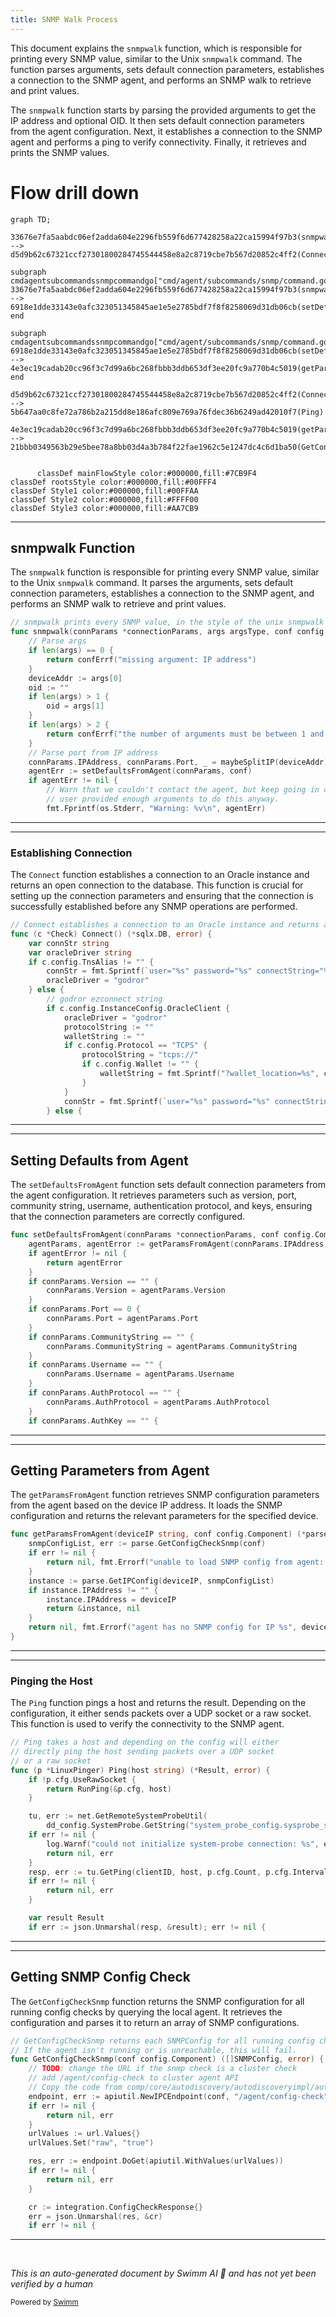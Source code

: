 ```yaml
---
title: SNMP Walk Process
---
```

This document explains the <SwmToken path="cmd/agent/subcommands/snmp/command.go" pos="471:2:2" line-data="// snmpwalk prints every SNMP value, in the style of the unix snmpwalk command.">`snmpwalk`</SwmToken> function, which is responsible for printing every SNMP value, similar to the Unix <SwmToken path="cmd/agent/subcommands/snmp/command.go" pos="471:2:2" line-data="// snmpwalk prints every SNMP value, in the style of the unix snmpwalk command.">`snmpwalk`</SwmToken> command. The function parses arguments, sets default connection parameters, establishes a connection to the SNMP agent, and performs an SNMP walk to retrieve and print values.

The <SwmToken path="cmd/agent/subcommands/snmp/command.go" pos="471:2:2" line-data="// snmpwalk prints every SNMP value, in the style of the unix snmpwalk command.">`snmpwalk`</SwmToken> function starts by parsing the provided arguments to get the IP address and optional OID. It then sets default connection parameters from the agent configuration. Next, it establishes a connection to the SNMP agent and performs a ping to verify connectivity. Finally, it retrieves and prints the SNMP values.

# Flow drill down

```mermaid
graph TD;
      33676e7fa5aabdc06ef2adda604e2296fb559f6d677428258a22ca15994f97b3(snmpwalk):::mainFlowStyle --> d5d9b62c67321ccf27301800284745544458e8a2c8719cbe7b567d20852c4ff2(Connect)

subgraph cmdagentsubcommandssnmpcommandgo["cmd/agent/subcommands/snmp/command.go"]
33676e7fa5aabdc06ef2adda604e2296fb559f6d677428258a22ca15994f97b3(snmpwalk):::mainFlowStyle --> 6918e1dde33143e0afc323051345845ae1e5e2785bdf7f8f8258069d31db06cb(setDefaultsFromAgent):::mainFlowStyle
end

subgraph cmdagentsubcommandssnmpcommandgo["cmd/agent/subcommands/snmp/command.go"]
6918e1dde33143e0afc323051345845ae1e5e2785bdf7f8f8258069d31db06cb(setDefaultsFromAgent):::mainFlowStyle --> 4e3ec19cadab20cc96f3c7d99a6bc268fbbb3ddb653df3ee20fc9a770b4c5019(getParamsFromAgent):::mainFlowStyle
end

d5d9b62c67321ccf27301800284745544458e8a2c8719cbe7b567d20852c4ff2(Connect) --> 5b647aa0c8fe72a786b2a215dd8e186afc809e769a76fdec36b6249ad42010f7(Ping)

4e3ec19cadab20cc96f3c7d99a6bc268fbbb3ddb653df3ee20fc9a770b4c5019(getParamsFromAgent):::mainFlowStyle --> 21bbb0349563b29e5bee78a8bb03d4a3b784f22fae1962c5e1247dc4c6d1ba50(GetConfigCheckSnmp):::mainFlowStyle


      classDef mainFlowStyle color:#000000,fill:#7CB9F4
classDef rootsStyle color:#000000,fill:#00FFF4
classDef Style1 color:#000000,fill:#00FFAA
classDef Style2 color:#000000,fill:#FFFF00
classDef Style3 color:#000000,fill:#AA7CB9
```

<SwmSnippet path="/cmd/agent/subcommands/snmp/command.go" line="471">

---

## snmpwalk Function

The <SwmToken path="cmd/agent/subcommands/snmp/command.go" pos="471:2:2" line-data="// snmpwalk prints every SNMP value, in the style of the unix snmpwalk command.">`snmpwalk`</SwmToken> function is responsible for printing every SNMP value, similar to the Unix <SwmToken path="cmd/agent/subcommands/snmp/command.go" pos="471:2:2" line-data="// snmpwalk prints every SNMP value, in the style of the unix snmpwalk command.">`snmpwalk`</SwmToken> command. It parses the arguments, sets default connection parameters, establishes a connection to the SNMP agent, and performs an SNMP walk to retrieve and print values.

```go
// snmpwalk prints every SNMP value, in the style of the unix snmpwalk command.
func snmpwalk(connParams *connectionParams, args argsType, conf config.Component, logger log.Component) error {
	// Parse args
	if len(args) == 0 {
		return confErrf("missing argument: IP address")
	}
	deviceAddr := args[0]
	oid := ""
	if len(args) > 1 {
		oid = args[1]
	}
	if len(args) > 2 {
		return confErrf("the number of arguments must be between 1 and 2. %d arguments were given.", len(args))
	}
	// Parse port from IP address
	connParams.IPAddress, connParams.Port, _ = maybeSplitIP(deviceAddr)
	agentErr := setDefaultsFromAgent(connParams, conf)
	if agentErr != nil {
		// Warn that we couldn't contact the agent, but keep going in case the
		// user provided enough arguments to do this anyway.
		fmt.Fprintf(os.Stderr, "Warning: %v\n", agentErr)
```

---

</SwmSnippet>

<SwmSnippet path="/pkg/collector/corechecks/oracle/connection_handling.go" line="29">

---

### Establishing Connection

The <SwmToken path="pkg/collector/corechecks/oracle/connection_handling.go" pos="29:2:2" line-data="// Connect establishes a connection to an Oracle instance and returns an open connection to the database.">`Connect`</SwmToken> function establishes a connection to an Oracle instance and returns an open connection to the database. This function is crucial for setting up the connection parameters and ensuring that the connection is successfully established before any SNMP operations are performed.

```go
// Connect establishes a connection to an Oracle instance and returns an open connection to the database.
func (c *Check) Connect() (*sqlx.DB, error) {
	var connStr string
	var oracleDriver string
	if c.config.TnsAlias != "" {
		connStr = fmt.Sprintf(`user="%s" password="%s" connectString="%s"`, c.config.Username, c.config.Password, c.config.TnsAlias)
		oracleDriver = "godror"
	} else {
		// godror ezconnect string
		if c.config.InstanceConfig.OracleClient {
			oracleDriver = "godror"
			protocolString := ""
			walletString := ""
			if c.config.Protocol == "TCPS" {
				protocolString = "tcps://"
				if c.config.Wallet != "" {
					walletString = fmt.Sprintf("?wallet_location=%s", c.config.Wallet)
				}
			}
			connStr = fmt.Sprintf(`user="%s" password="%s" connectString="%s%s:%d/%s%s"`, c.config.Username, c.config.Password, protocolString, c.config.Server, c.config.Port, c.config.ServiceName, walletString)
		} else {
```

---

</SwmSnippet>

<SwmSnippet path="/cmd/agent/subcommands/snmp/command.go" line="269">

---

## Setting Defaults from Agent

The <SwmToken path="cmd/agent/subcommands/snmp/command.go" pos="269:2:2" line-data="func setDefaultsFromAgent(connParams *connectionParams, conf config.Component) error {">`setDefaultsFromAgent`</SwmToken> function sets default connection parameters from the agent configuration. It retrieves parameters such as version, port, community string, username, authentication protocol, and keys, ensuring that the connection parameters are correctly configured.

```go
func setDefaultsFromAgent(connParams *connectionParams, conf config.Component) error {
	agentParams, agentError := getParamsFromAgent(connParams.IPAddress, conf)
	if agentError != nil {
		return agentError
	}
	if connParams.Version == "" {
		connParams.Version = agentParams.Version
	}
	if connParams.Port == 0 {
		connParams.Port = agentParams.Port
	}
	if connParams.CommunityString == "" {
		connParams.CommunityString = agentParams.CommunityString
	}
	if connParams.Username == "" {
		connParams.Username = agentParams.Username
	}
	if connParams.AuthProtocol == "" {
		connParams.AuthProtocol = agentParams.AuthProtocol
	}
	if connParams.AuthKey == "" {
```

---

</SwmSnippet>

<SwmSnippet path="/cmd/agent/subcommands/snmp/command.go" line="256">

---

## Getting Parameters from Agent

The <SwmToken path="cmd/agent/subcommands/snmp/command.go" pos="256:2:2" line-data="func getParamsFromAgent(deviceIP string, conf config.Component) (*parse.SNMPConfig, error) {">`getParamsFromAgent`</SwmToken> function retrieves SNMP configuration parameters from the agent based on the device IP address. It loads the SNMP configuration and returns the relevant parameters for the specified device.

```go
func getParamsFromAgent(deviceIP string, conf config.Component) (*parse.SNMPConfig, error) {
	snmpConfigList, err := parse.GetConfigCheckSnmp(conf)
	if err != nil {
		return nil, fmt.Errorf("unable to load SNMP config from agent: %w", err)
	}
	instance := parse.GetIPConfig(deviceIP, snmpConfigList)
	if instance.IPAddress != "" {
		instance.IPAddress = deviceIP
		return &instance, nil
	}
	return nil, fmt.Errorf("agent has no SNMP config for IP %s", deviceIP)
}
```

---

</SwmSnippet>

<SwmSnippet path="/pkg/networkdevice/pinger/pinger_linux.go" line="36">

---

### Pinging the Host

The <SwmToken path="pkg/networkdevice/pinger/pinger_linux.go" pos="36:2:2" line-data="// Ping takes a host and depending on the config will either">`Ping`</SwmToken> function pings a host and returns the result. Depending on the configuration, it either sends packets over a UDP socket or a raw socket. This function is used to verify the connectivity to the SNMP agent.

```go
// Ping takes a host and depending on the config will either
// directly ping the host sending packets over a UDP socket
// or a raw socket
func (p *LinuxPinger) Ping(host string) (*Result, error) {
	if !p.cfg.UseRawSocket {
		return RunPing(&p.cfg, host)
	}

	tu, err := net.GetRemoteSystemProbeUtil(
		dd_config.SystemProbe.GetString("system_probe_config.sysprobe_socket"))
	if err != nil {
		log.Warnf("could not initialize system-probe connection: %s", err.Error())
		return nil, err
	}
	resp, err := tu.GetPing(clientID, host, p.cfg.Count, p.cfg.Interval, p.cfg.Timeout)
	if err != nil {
		return nil, err
	}

	var result Result
	if err := json.Unmarshal(resp, &result); err != nil {
```

---

</SwmSnippet>

<SwmSnippet path="/pkg/snmp/snmpparse/config_snmp.go" line="142">

---

## Getting SNMP Config Check

The <SwmToken path="pkg/snmp/snmpparse/config_snmp.go" pos="142:2:2" line-data="// GetConfigCheckSnmp returns each SNMPConfig for all running config checks, by querying the local agent.">`GetConfigCheckSnmp`</SwmToken> function returns the SNMP configuration for all running config checks by querying the local agent. It retrieves the configuration and parses it to return an array of SNMP configurations.

```go
// GetConfigCheckSnmp returns each SNMPConfig for all running config checks, by querying the local agent.
// If the agent isn't running or is unreachable, this will fail.
func GetConfigCheckSnmp(conf config.Component) ([]SNMPConfig, error) {
	// TODO: change the URL if the snmp check is a cluster check
	// add /agent/config-check to cluster agent API
	// Copy the code from comp/core/autodiscovery/autodiscoveryimpl/autoconfig.go#writeConfigCheck
	endpoint, err := apiutil.NewIPCEndpoint(conf, "/agent/config-check")
	if err != nil {
		return nil, err
	}
	urlValues := url.Values{}
	urlValues.Set("raw", "true")

	res, err := endpoint.DoGet(apiutil.WithValues(urlValues))
	if err != nil {
		return nil, err
	}

	cr := integration.ConfigCheckResponse{}
	err = json.Unmarshal(res, &cr)
	if err != nil {
```

---

</SwmSnippet>

&nbsp;

*This is an auto-generated document by Swimm AI 🌊 and has not yet been verified by a human*

<SwmMeta version="3.0.0" repo-id="Z2l0aHViJTNBJTNBZGF0YWRvZy1hZ2VudCUzQSUzQVN3aW1tLURlbW8=" repo-name="datadog-agent"><sup>Powered by [Swimm](/)</sup></SwmMeta>
